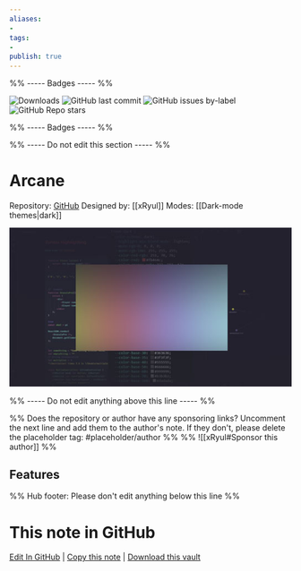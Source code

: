 ```yaml
---
aliases:
- 
tags: 
- 
publish: true
---
```


%% ----- Badges ----- %%

![Downloads](https://img.shields.io/badge/downloads-739-573E7A?style=for-the-badge&logo=)
![GitHub last commit](https://img.shields.io/github/last-commit/xRyul/obsidian-arcane-theme?color=573E7A&label=last%20update&logo=github&style=for-the-badge)
![GitHub issues by-label](https://img.shields.io/github/issues/xRyul/obsidian-arcane-theme/help%20wanted?color=573E7A&logo=github&style=for-the-badge) 
![GitHub Repo stars](https://img.shields.io/github/stars/xRyul/obsidian-arcane-theme?color=573E7A&logo=github&style=for-the-badge)

%% ----- Badges ----- %%

%% ----- Do not edit this section ----- %%

# Arcane

Repository: [GitHub](https://github.com/xRyul/obsidian-arcane-theme)
Designed by: [[xRyul]]
Modes: [[Dark-mode themes|dark]]



![screenshot](https://github.com/xRyul/obsidian-arcane-theme/raw/HEAD/Arcane_sample_01.jpg)

%% ----- Do not edit anything above this line ----- %% 

%% Does the repository or author have any sponsoring links? Uncomment the next line and add them to the author's note. If they don't, please delete the placeholder tag: #placeholder/author %%
%% ![[xRyul#Sponsor this author]] %%


## Features



%% Hub footer: Please don't edit anything below this line %%

# This note in GitHub

<span class="git-footer">[Edit In GitHub](https://github.dev/obsidian-community/obsidian-hub/blob/main/02%20-%20Community%20Expansions/02.05%20All%20Community%20Expansions/Themes/Arcane.md "git-hub-edit-note") | [Copy this note](https://raw.githubusercontent.com/obsidian-community/obsidian-hub/main/02%20-%20Community%20Expansions/02.05%20All%20Community%20Expansions/Themes/Arcane.md "git-hub-copy-note") | [Download this vault](https://github.com/obsidian-community/obsidian-hub/archive/refs/heads/main.zip "git-hub-download-vault") </span>
